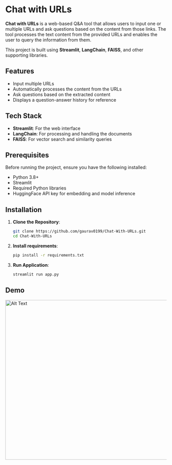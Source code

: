 # Chat with URLs

**Chat with URLs** is a web-based Q&A tool that allows users to input one or multiple URLs and ask questions based on the content from those links. The tool processes the text content from the provided URLs and enables the user to query the information from them.

This project is built using **Streamlit**, **LangChain**, **FAISS**, and other supporting libraries.

## Features
- Input multiple URLs
- Automatically processes the content from the URLs
- Ask questions based on the extracted content
- Displays a question-answer history for reference

## Tech Stack
- **Streamlit**: For the web interface
- **LangChain**: For processing and handling the documents
- **FAISS**: For vector search and similarity queries

## Prerequisites

Before running the project, ensure you have the following installed:
- Python 3.8+
- Streamlit
- Required Python libraries
- HuggingFace API key for embedding and model inference

## Installation

1. **Clone the Repository**:
   ```bash
   git clone https://github.com/gaurav0199/Chat-With-URLs.git
   cd Chat-With-URLs

2. **Install requirements**:
    ```bash
    pip install -r requirements.txt

3. **Run Application**:
    ```bash
    streamlit run app.py

## Demo
<img src="static/demo.jpg" alt="Alt Text" width="600" height="500">
